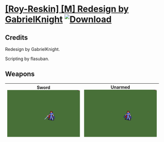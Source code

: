 # [\[Roy-Reskin\] \[M\] Redesign by GabrielKnight](./) [![Download](https://img.shields.io/badge/Download-%5BRoy--Reskin%5D%20%5BM%5D%20Redesign%20by%20GabrielKnight-red)](https://minhaskamal.github.io/DownGit/#/home?url=https://github.com/Klokinator/FE-Repo/tree/main/Battle%20Animations/Lords%20-%20FE6,%20FE7%20Types/%5BRoy-Reskin%5D%20%5BM%5D%20Redesign%20by%20GabrielKnight)
## Credits

Redesign by GabrielKnight. 

Scripting by flasuban.

## Weapons

| <b>Sword</b><br/><img alt="Sword animation" src="./1.%20Sword/Sword.gif"/> | <b>Unarmed</b><br/><img alt="Unarmed animation" src="./8.%20Unarmed/Unarmed.gif"/> |
| :---: | :---: |
